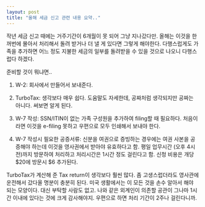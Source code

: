 ```yaml
---
layout: post
title: "올해 세금 신고 관련 내용 요약.."
---
```



작년 세금 신고 때에는 거주기간이 6개월이 못 되어 그냥 지나갔다만. 올해는 이것을 한꺼번에 몰아서 처리해서 돌려 받거나 더 낼 게 있다면 그렇게 해야한다. 다행스럽게도 가족을 추가하면 어느 정도 지불한 세금의 일부를 돌려받을 수 있을 것으로 나오니 다행스럽다 하겠다.




준비할 것이 뭐냐면..




1) W-2: 회사에서 만들어서 보내준다. 

2) TurboTax: 생각보다 매우 쉽다. 도움말도 자세한데, 공짜처럼 생각되지만 공짜는 아니다. 써보면 알게 된다.

3) W-7 작성: SSN/ITIN이 없는 가족 구성원을 추가하여 filing할 때 필요하다. 처음이라면 이것을 e-filing 못하고 우편으로 모두 인쇄해서 보내야 한다.

4) W-7 작성시 필요한 공증서류: 신분을 여권으로 증빙하는 경우에는 여권 사본을 공증해야 하는데 이것을 영사권에서 받아야 유효하다고 함. 평일 업무시간 (오후 4시전)까지 방문하여 처리하고 처리시간은 1시간 정도 걸린다고 함. 신청 비용은 개당 $20에 방문시 $6 추가된다.




TurboTax가 계산해 준 Tax return이 생각보다 훨씬 많다. 좀 고생스럽더라도 영사관에 운전해서 갔다올 명분이 충분히 된다. 미국 생활에서는 이 모든 것을 손수 알아서 해야 되는 모양이다. 대신 부탁할 사람도 없고. 나와 같은 외계인이 의존할 공관이 그나마 1시간 이내에 있다는 것에 크게 감사해야지. 우편으로 하면 처리 기간이 2주나 걸린다니까.


